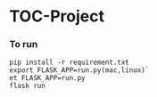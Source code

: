 # TOC-Project
### To run
```
pip install -r requirement.txt
export FLASK_APP=run.py(mac,linux)`
et FLASK_APP=run.py
flask run
```
